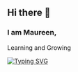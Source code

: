 ## Hi there 👋

### I am Maureen, 

Learning and Growing
<div align="centre">
  
[![Typing SVG](https://readme-typing-svg.herokuapp.com?font=Fira+Code&weight=500&size=24&pause=1000&color=10AAF7&width=800&lines=Transforming+ideas+with+full+stack+development;From+concept+to+code%2C+end+to+end;From+backend+logic+to+frontend+magic;Where+AI+meets+human+creativity)](https://git.io/typing-svg)
</div>
